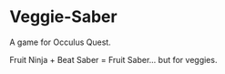 # Veggie-Saber
A game for Occulus Quest.


Fruit Ninja + Beat Saber = Fruit Saber... but for veggies.
